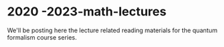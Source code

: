 # 2020 -2023-math-lectures
We'll be posting here the lecture related reading materials for the quantum formalism course series.
